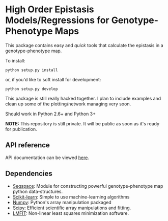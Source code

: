 # High Order Epistasis Models/Regressions for Genotype-Phenotype Maps

This package contains easy and *quick* tools that calculate the epistasis in a genotype-phenotype map. 

To install:

```python setup.py install```

or, if you'd like to soft install for development:

```python setup.py develop```

This package is still really hacked together. I plan to include examples and clean up some of the plotting/network managing very soon. 

Should work in Python 2.6+ and Python 3+

**NOTE:** This repository is still private. It will be public as soon as it's ready for publication. 

## API reference

API documentation can be viewed [here](harmslab.github.io/epistasis/docs).

## Dependencies

* [Seqspace](https://github.com/harmslab/seqspace): Module for constructing powerful genotype-phenotype map python data-structures. 
* [Scikit-learn](http://scikit-learn.org/stable/): Simple to use machine-learning algorithms
* [Numpy](http://www.numpy.org/): Python's array manipulation packaged
* [Scipy](http://www.scipy.org/): Efficient scientific array manipulations and fitting.
* [LMFIT](http://cars9.uchicago.edu/software/python/lmfit/): Non-linear least squares minimization software.

